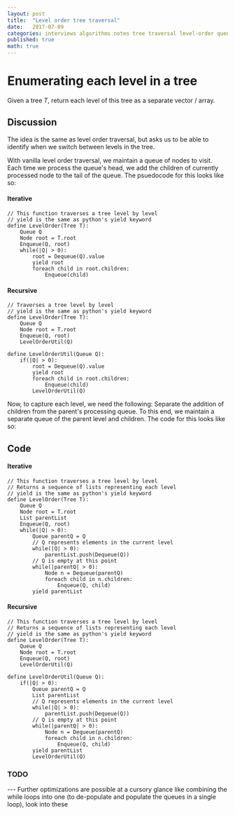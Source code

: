 ```yaml
---
layout: post
title:  "Level order tree traversal"
date:   2017-07-09
categories: interviews algorithms notes tree traversal level-order queue
published: true
math: true
---
```



# Enumerating each level in a tree

Given a tree $T$, return each level of this tree as a separate vector / array.

## Discussion
The idea is the same as level order traversal, but asks us to be able to identify when we switch between levels in the tree. 

With vanilla level order traversal, we maintain a queue of nodes to visit. Each time we process the queue's head, we add the children of currently processed node to the tail of the queue. The psuedocode for this looks like so:

#### Iterative
```psuedo
// This function traverses a tree level by level
// yield is the same as python's yield keyword
define LevelOrder(Tree T):
	Queue Q
	Node root = T.root
	Enqueue(Q, root)
	while(|Q| > 0):
		root = Dequeue(Q).value
		yield root
		foreach child in root.children:
			Enqueue(child)	
```
#### Recursive
```psuedo
// Traverses a tree level by level
// yield is the same as python's yield keyword
define LevelOrder(Tree T):
	Queue Q
	Node root = T.root
	Enqueue(Q, root)
	LevelOrderUtil(Q)

define LevelOrderUtil(Queue Q):
	if(|Q| > 0):
		root = Dequeue(Q).value
		yield root
		foreach child in root.children:
			Enqueue(child)
		LevelOrderUtil(Q)
```

Now, to capture each level, we need the following: Separate the addition of children from the parent's processing queue. To this end, we maintain a separate queue of the parent level and children. The code for this looks like so:

## Code


#### Iterative
```psuedo
// This function traverses a tree level by level
// Returns a sequence of lists representing each level
// yield is the same as python's yield keyword
define LevelOrder(Tree T):
	Queue Q
	Node root = T.root
	List parentList
	Enqueue(Q, root)
	while(|Q| > 0):
		Queue parentQ = Q
		// Q represents elements in the current level
		while(|Q| > 0):
			parentList.push(Dequeue(Q))
		// Q is empty at this point
		while(|parentQ| > 0):
			Node n = Dequeue(parentQ)
			foreach child in n.children:
				Enqueue(Q, child)
		yield parentList
```

#### Recursive
```psuedo
// This function traverses a tree level by level
// Returns a sequence of lists representing each level
// yield is the same as python's yield keyword
define LevelOrder(Tree T):
	Queue Q
	Node root = T.root
	Enqueue(Q, root)
	LevelOrderUtil(Q)

define LevelOrderUtil(Queue Q):
	if(|Q| > 0):
		Queue parentQ = Q
		List parentList
		// Q represents elements in the current level
		while(|Q| > 0):
			parentList.push(Dequeue(Q))
		// Q is empty at this point
		while(|parentQ| > 0):
			Node n = Dequeue(parentQ)
			foreach child in n.children:
				Enqueue(Q, child)
		yield parentList
		LevelOrderUtil(Q)
```

### TODO 
--- Further optimizations are possible at a cursory glance like combining the while loops into one (to de-populate and populate the queues in a single loop), look into these
